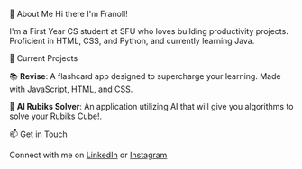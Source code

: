 👋 About Me
Hi there I'm Franoll!

I'm a First Year CS student at SFU who loves building productivity projects. Proficient in HTML, CSS, and Python, and currently learning Java.

🚀 Current Projects

📚 **Revise**: A flashcard app designed to supercharge your learning. Made with JavaScript, HTML, and CSS.

🧩 **AI Rubiks Solver**: An application utilizing AI that will give you algorithms to solve your Rubiks Cube!.

📫 Get in Touch

Connect with me on [LinkedIn](https://www.linkedin.com/in/franollf) or [Instagram](https://www.instagram.com/franollf/)

